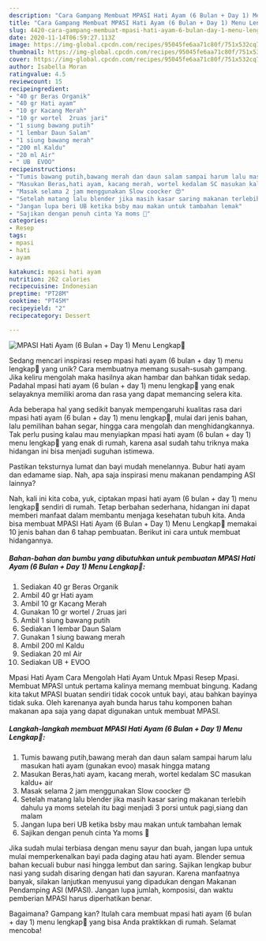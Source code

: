 ```yaml
---
description: "Cara Gampang Membuat MPASI Hati Ayam (6 Bulan + Day 1) Menu Lengkap💛 yang Bisa Manjain Lidah"
title: "Cara Gampang Membuat MPASI Hati Ayam (6 Bulan + Day 1) Menu Lengkap💛 yang Bisa Manjain Lidah"
slug: 4420-cara-gampang-membuat-mpasi-hati-ayam-6-bulan-day-1-menu-lengkap-yang-bisa-manjain-lidah
date: 2020-11-14T06:59:27.113Z
image: https://img-global.cpcdn.com/recipes/95045fe6aa71c80f/751x532cq70/mpasi-hati-ayam-6-bulan-day-1-menu-lengkap💛-foto-resep-utama.jpg
thumbnail: https://img-global.cpcdn.com/recipes/95045fe6aa71c80f/751x532cq70/mpasi-hati-ayam-6-bulan-day-1-menu-lengkap💛-foto-resep-utama.jpg
cover: https://img-global.cpcdn.com/recipes/95045fe6aa71c80f/751x532cq70/mpasi-hati-ayam-6-bulan-day-1-menu-lengkap💛-foto-resep-utama.jpg
author: Isabella Moran
ratingvalue: 4.5
reviewcount: 15
recipeingredient:
- "40 gr Beras Organik"
- "40 gr Hati ayam"
- "10 gr Kacang Merah"
- "10 gr wortel  2ruas jari"
- "1 siung bawang putih"
- "1 lembar Daun Salam"
- "1 siung bawang merah"
- "200 ml Kaldu"
- "20 ml Air"
- " UB  EVOO"
recipeinstructions:
- "Tumis bawang putih,bawang merah dan daun salam sampai harum lalu masukan hati ayam (gunakan evoo) masak hingga matang"
- "Masukan Beras,hati ayam, kacang merah, wortel kedalam SC masukan kaldu+ air"
- "Masak selama 2 jam menggunakan Slow coocker 😍"
- "Setelah matang lalu blender jika masih kasar saring makanan terlebih dahulu ya moms setelah itu bagi menjadi 3 porsi untuk pagi,siang dan malam"
- "Jangan lupa beri UB ketika bsby mau makan untuk tambahan lemak"
- "Sajikan dengan penuh cinta Ya moms 💛"
categories:
- Resep
tags:
- mpasi
- hati
- ayam

katakunci: mpasi hati ayam 
nutrition: 262 calories
recipecuisine: Indonesian
preptime: "PT28M"
cooktime: "PT45M"
recipeyield: "2"
recipecategory: Dessert

---
```



![MPASI Hati Ayam (6 Bulan + Day 1) Menu Lengkap💛](https://img-global.cpcdn.com/recipes/95045fe6aa71c80f/751x532cq70/mpasi-hati-ayam-6-bulan-day-1-menu-lengkap💛-foto-resep-utama.jpg)

Sedang mencari inspirasi resep mpasi hati ayam (6 bulan + day 1) menu lengkap💛 yang unik? Cara membuatnya memang susah-susah gampang. Jika keliru mengolah maka hasilnya akan hambar dan bahkan tidak sedap. Padahal mpasi hati ayam (6 bulan + day 1) menu lengkap💛 yang enak selayaknya memiliki aroma dan rasa yang dapat memancing selera kita.

Ada beberapa hal yang sedikit banyak mempengaruhi kualitas rasa dari mpasi hati ayam (6 bulan + day 1) menu lengkap💛, mulai dari jenis bahan, lalu pemilihan bahan segar, hingga cara mengolah dan menghidangkannya. Tak perlu pusing kalau mau menyiapkan mpasi hati ayam (6 bulan + day 1) menu lengkap💛 yang enak di rumah, karena asal sudah tahu triknya maka hidangan ini bisa menjadi suguhan istimewa.

Pastikan teksturnya lumat dan bayi mudah menelannya. Bubur hati ayam dan edamame siap. Nah, apa saja inspirasi menu makanan pendamping ASI lainnya?


Nah, kali ini kita coba, yuk, ciptakan mpasi hati ayam (6 bulan + day 1) menu lengkap💛 sendiri di rumah. Tetap berbahan sederhana, hidangan ini dapat memberi manfaat dalam membantu menjaga kesehatan tubuh kita. Anda bisa membuat MPASI Hati Ayam (6 Bulan + Day 1) Menu Lengkap💛 memakai 10 jenis bahan dan 6 tahap pembuatan. Berikut ini cara untuk membuat hidangannya.

<!--inarticleads1-->

##### Bahan-bahan dan bumbu yang dibutuhkan untuk pembuatan MPASI Hati Ayam (6 Bulan + Day 1) Menu Lengkap💛:

1. Sediakan 40 gr Beras Organik
1. Ambil 40 gr Hati ayam
1. Ambil 10 gr Kacang Merah
1. Gunakan 10 gr wortel / 2ruas jari
1. Ambil 1 siung bawang putih
1. Sediakan 1 lembar Daun Salam
1. Gunakan 1 siung bawang merah
1. Ambil 200 ml Kaldu
1. Sediakan 20 ml Air
1. Sediakan  UB + EVOO


Mpasi Hati Ayam Cara Mengolah Hati Ayam Untuk Mpasi Resep Mpasi. Membuat MPASI untuk pertama kalinya memang membuat bingung. Kadang kita takut MPASI buatan sendiri tidak cocok untuk bayi, atau bahkan bayinya tidak suka. Oleh karenanya ayah bunda harus tahu komponen bahan makanan apa saja yang dapat digunakan untuk membuat MPASI. 

<!--inarticleads2-->

##### Langkah-langkah membuat MPASI Hati Ayam (6 Bulan + Day 1) Menu Lengkap💛:

1. Tumis bawang putih,bawang merah dan daun salam sampai harum lalu masukan hati ayam (gunakan evoo) masak hingga matang
1. Masukan Beras,hati ayam, kacang merah, wortel kedalam SC masukan kaldu+ air
1. Masak selama 2 jam menggunakan Slow coocker 😍
1. Setelah matang lalu blender jika masih kasar saring makanan terlebih dahulu ya moms setelah itu bagi menjadi 3 porsi untuk pagi,siang dan malam
1. Jangan lupa beri UB ketika bsby mau makan untuk tambahan lemak
1. Sajikan dengan penuh cinta Ya moms 💛


Jika sudah mulai terbiasa dengan menu sayur dan buah, jangan lupa untuk mulai memperkenalkan bayi pada daging atau hati ayam. Blender semua bahan kecuali bubur nasi hingga lembut dan saring. Sajikan lengkap bubur nasi yang sudah disaring dengan hati dan sayuran. Karena manfaatnya banyak, silakan lanjutkan menyusui yang dipadukan dengan Makanan Pendamping ASI (MPASI). Jangan lupa jumlah, komposisi, dan waktu pemberian MPASI harus diperhatikan benar. 

Bagaimana? Gampang kan? Itulah cara membuat mpasi hati ayam (6 bulan + day 1) menu lengkap💛 yang bisa Anda praktikkan di rumah. Selamat mencoba!
